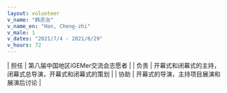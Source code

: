 ```yaml
---
layout: volunteer
v_name: "韩丞治"
v_name_en: "Han, Cheng-zhi"
v_male: 1
v_dates: "2021/7/4 - 2021/8/29"
v_hours: 72
---
```



| 担任 | 第八届中国地区iGEMer交流会志愿者 |
| 负责 | 开幕式和闭幕式的主持，闭幕式总导演，开幕式和闭幕式的策划 |
| 协助 | 开幕式的导演，主持项目展演和展演后讨论 |